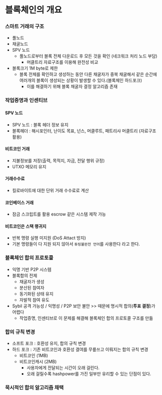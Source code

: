 # 블록체인의 개요

### 스마트 거래의 구조

- 풀노드
- 채굴노드
- SPV 노드
  - 풀노드로부터 블록 전체 다운로드 후 모든 것을 확인 (네크워크 처리 노드 부담)
    - 머클트리 자료구조를 이용해 완전성 비교
- 블록크기 1M byte로 제한
  - 블록 전체를 확인하고 생성하는 동안 다른 채굴자가 중복 채굴해서 같은 순간에 여러개의 블록이 생성되는 상황이 발생할 수 있다.(블록체인 하드포크)
    - 이를 해결하기 위해 블록 채굴자 결정 알고리즘 존재



### 작업증명과 인센티브

#### SPV 노드

- SPV 노드 : 블록 헤더 정보 유지
- 블록헤더 : 해시포인터, 난이도 목표, 넌스, 머클루트, 패트리샤 머클트리 (자료구조 활용)

#### 비트코인 거래

- 지불정보를 저장(출력, 목적지, 자금, 전달 행위 규정)
- UTXO 메모리 유지

#### 거래수수료

- 킬로바이트에 대한 단위 거래 수수료로 계산

#### 코인베이스 거래

- 잠금 스크립트를 활용 escrow 같은 시스템 제작 가능

#### 비트코인은 스택 랭귀지

- 반복 명령 실행 미지원 (DoS Attact 방지)
- 기본 명령들이 다 지원 되지 않아서 ```튜링불완전 언어```를 사용한다 라고 한다.



### 블록체인 합의 프로토콜

- 익명 기반 P2P 시스템
- 블록합의 전제
  - 채굴자가 생성
  - 분산된 참여자
  - 동기화된 상태 유지
  - 자발적 참여 유도
- Sybil 공격 가능성 / 익명성 / P2P 보안 불안  >> 때문에 명시적 합의(**투표 결정**)가 어렵다
  - 작업증명, 인센티브로 이 문제를 해결해 블록체인 합의 프로토콜 구조를 만듦



### 합의 규칙 변경

- 소프트 포크 : 호환성 유지, 합의 규칙 변경
- 하드 포크 : 기존 비트코인과 호환성 결여를 무릎쓰고 이뤄지는 합의 규칙 변경
  - 비트코인 (1MB)
  - 비트코인캐시 (2MB)
    - 사용자에게 전달되는 시간이 오래 걸린다. 
    - 오래 걸릴수록 hashpower를 가진 일부만 유리할 수 있는 단점이 있다.



### 묵시적인 합의 알고리즘 채택